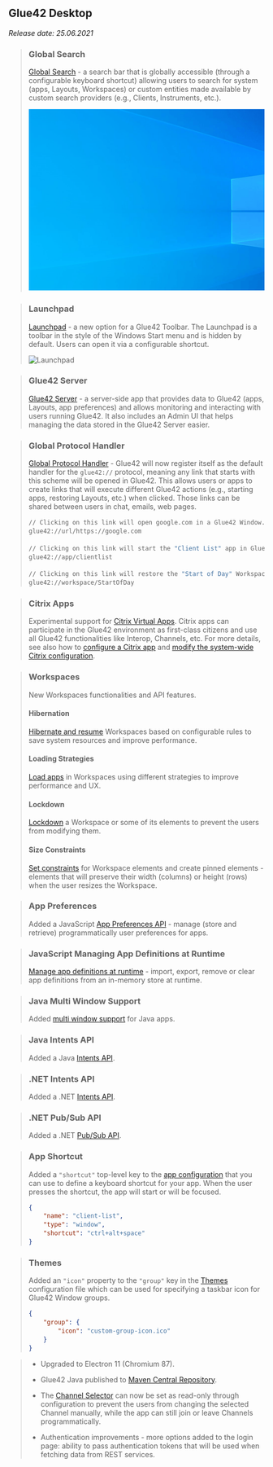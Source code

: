 ## Glue42 Desktop

*Release date: 25.06.2021*

<glue42 name="addClass" class="newFeatures" element="p" text="New Features">

> ### Global Search
>
> [Global Search](../../../glue42-concepts/global-search/index.html) - a search bar that is globally accessible (through a configurable keyboard shortcut) allowing users to search for system (apps, Layouts, Workspaces) or custom entities made available by custom search providers (e.g., Clients, Instruments, etc.).
>
> ![Global Search](../../../images/search/global-search-usage.gif)

> ### Launchpad
>
> [Launchpad](../../../glue42-concepts/glue42-toolbar/index.html#launchpad) - a new option for a Glue42 Toolbar. The Launchpad is a toolbar in the style of the Windows Start menu and is hidden by default. Users can open it via a configurable shortcut.
>
> ![Launchpad](../../../images/toolbar/launchpad.gif)

> ### Glue42 Server
>
> [Glue42 Server](../../../glue42-concepts/glue42-server/index.html) - a server-side app that provides data to Glue42 (apps, Layouts, app preferences) and allows monitoring and interacting with users running Glue42. It also includes an Admin UI that helps managing the data stored in the Glue42 Server easier.
>
> <glue42 name="diagram" image="../../../images/server/server-architecture.png">

> ### Global Protocol Handler
>
> [Global Protocol Handler](../../../glue42-concepts/glue42-platform-features/index.html#global_protocol_handler) - Glue42 will now register itself as the default handler for the `glue42://` protocol, meaning any link that starts with this scheme will be opened in Glue42. This allows users or apps to create links that will execute different Glue42 actions (e.g., starting apps, restoring Layouts, etc.) when clicked. Those links can be shared between users in chat, emails, web pages.
>
> ```cmd
> // Clicking on this link will open google.com in a Glue42 Window.
> glue42://url/https://google.com
>
> // Clicking on this link will start the "Client List" app in Glue42.
> glue42://app/clientlist
>
> // Clicking on this link will restore the "Start of Day" Workspace in Glue42.
> glue42://workspace/StartOfDay
> ```

> ### Citrix Apps
>
> Experimental support for [Citrix Virtual Apps](../../../glue42-concepts/glue42-platform-features/index.html#citrix_apps). Citrix apps can participate in the Glue42 environment as first-class citizens and use all Glue42 functionalities like Interop, Channels, etc. For more details, see also how to [configure a Citrix app](../../../developers/configuration/application/index.html#app_configuration-citrix_app) and [modify the system-wide Citrix configuration](../../../developers/configuration/system/index.html#citrix_apps).

> ### Workspaces
>
> New Workspaces functionalities and API features.
>
> #### Hibernation
>
> [Hibernate and resume](../../../glue42-concepts/windows/workspaces/overview/index.html#extending_workspaces-workspaces_app_configuration-hibernation) Workspaces based on configurable rules to save system resources and improve performance.
>
> #### Loading Strategies
>
> [Load apps](../../../glue42-concepts/windows/workspaces/overview/index.html#extending_workspaces-workspaces_app_configuration-loading_strategies) in Workspaces using different strategies to improve performance and UX.
>
> #### Lockdown
>
> [Lockdown](../../../glue42-concepts/windows/workspaces/javascript/index.html#workspace-lockdown) a Workspace or some of its elements to prevent the users from modifying them.
>
> #### Size Constraints
>
> [Set constraints](../../../glue42-concepts/windows/workspaces/javascript/index.html#workspace-size_constraints) for Workspace elements and create pinned elements - elements that will preserve their width (columns) or height (rows) when the user resizes the Workspace.

> ### App Preferences
>
> Added a JavaScript [App Preferences API](../../../glue42-concepts/app-preferences/javascript/index.html) - manage (store and retrieve) programmatically user preferences for apps.

> ### JavaScript Managing App Definitions at Runtime
>
> [Manage app definitions at runtime](../../../glue42-concepts/application-management/javascript/index.html#managing_app_definitions_at_runtime) - import, export, remove or clear app definitions from an in-memory store at runtime.

> ### Java Multi Window Support
>
> Added [multi window support](../../../glue42-concepts/application-management/java/index.html#multi_window_apps) for Java apps.

> ### Java Intents API
>
> Added a Java [Intents API](../../../glue42-concepts/intents/java/index.html).

> ### .NET Intents API
>
> Added a .NET [Intents API](../../../glue42-concepts/intents/net/index.html).

> ### .NET Pub/Sub API
>
> Added a .NET [Pub/Sub API](../../../glue42-concepts/data-sharing-between-apps/pub-sub/net/index.html).

> ### App Shortcut
>
> Added a `"shortcut"` top-level key to the [app configuration](../../../developers/configuration/application/index.html) that you can use to define a keyboard shortcut for your app. When the user presses the shortcut, the app will start or will be focused.
>
> ```json
> {
>     "name": "client-list",
>     "type": "window",
>     "shortcut": "ctrl+alt+space"
> }
> ```

> ### Themes
>
> Added an `"icon"` property to the `"group"` key in the [Themes](../../../developers/configuration/themes/index.html#theme_properties-window_groups) configuration file which can be used for specifying a taskbar icon for Glue42 Window groups.
>
> ```json
> {
>     "group": {
>         "icon": "custom-group-icon.ico"
>     }
> }
> ```

<glue42 name="addClass" class="bugFixes" element="p" text="Improvements and Bug Fixes">

> - Upgraded to Electron 11 (Chromium 87).
>
> - Glue42 Java published to [Maven Central Repository](https://search.maven.org/search?q=g:com.glue42).
>
> - The [Channel Selector](../../../glue42-concepts/data-sharing-between-apps/channels/javascript/index.html#adding_channels_to_your_app) can now be set as read-only through configuration to prevent the users from changing the selected Channel manually, while the app can still join or leave Channels programmatically.
>
> - Authentication improvements - more options added to the login page: ability to pass authentication tokens that will be used when fetching data from REST services.